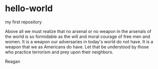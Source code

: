 # hello-world
my first repository

<bq>Above all we must realize that no arsenal or no weapon in the arsenals of the world is so formidable as the will and moral courage of free men and women. It is a weapon our adversaries in today's world do not have. It is a weapon that we as Americans do have. Let that be understood by those who practice terrorism and prey upon their neighbors.</bq>

<p>Reagan</p>


